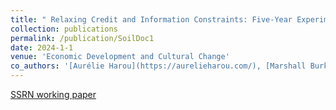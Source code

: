 ```yaml
---
title: " Relaxing Credit and Information Constraints: Five-Year Experimental Evidence from Tanzanian Agriculture"
collection: publications
permalink: /publication/SoilDoc1
date: 2024-1-1
venue: 'Economic Development and Cultural Change'
co_authors: '[Aurélie Harou](https://aurelieharou.com/), [Marshall Burke](http://web.stanford.edu/~mburke/), [David Lobell](https://profiles.stanford.edu/david-lobell), [Malgosia Madajewicz](https://people.climate.columbia.edu/users/profile/malgosia-madajewicz), [Christopher Magomba](https://basis.ucdavis.edu/people/christopher-magomba), [Hope Michelson](https://www.hopemichelson.org/), [Cheryl Palm](https://abe.ufl.edu/people/faculty/cheryl-palm/), and [Jiani Xue](https://marketing.wharton.upenn.edu/profile/jennyxue/)'
---
```

[SSRN working paper](http://dx.doi.org/10.2139/ssrn.4252535)
